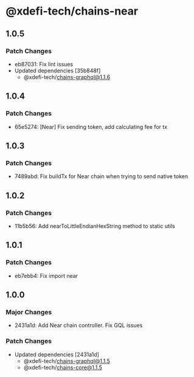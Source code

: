 # @xdefi-tech/chains-near

## 1.0.5

### Patch Changes

- eb87031: Fix lint issues
- Updated dependencies [35b848f]
  - @xdefi-tech/chains-graphql@1.1.6

## 1.0.4

### Patch Changes

- 65e5274: [Near] Fix sending token, add calculating fee for tx

## 1.0.3

### Patch Changes

- 7489abd: Fix buildTx for Near chain when trying to send native token

## 1.0.2

### Patch Changes

- 11b5b56: Add nearToLittleEndianHexString method to static utils

## 1.0.1

### Patch Changes

- eb7ebb4: Fix import near

## 1.0.0

### Major Changes

- 2431a1d: Add Near chain controller. Fix GQL issues

### Patch Changes

- Updated dependencies [2431a1d]
  - @xdefi-tech/chains-graphql@1.1.5
  - @xdefi-tech/chains-core@1.1.5
